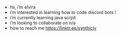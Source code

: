 - hii, i’m elvira
- i’m interested in learning how to code discord bots !
- i’m currently learning java scrpit
- i’m looking to collaborate on n/a
- how to reach me https://linktr.ee/synthicly

<!---
theorys6/theorys6 is a ✨ special ✨ repository because its `README.md` (this file) appears on your GitHub profile.
You can click the Preview link to take a look at your changes.
--->
